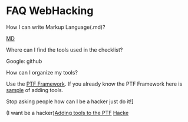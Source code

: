 # FAQ WebHacking

How I can write Markup Language(.md)?

[MD](https://guides.github.com/features/mastering-markdown/)

Where can I find the tools used in the checklist?

Google: <tool name> github 


How can I organize my tools?

Use the [PTF Framework](https://github.com/trustedsec/ptf). If you already know the PTF Framework here is [sample](https://github.com/Zawadidone/WebHacking/blob/master/Others/Add%20tools.md) of adding tools.


Stop asking people how can I be a hacker just do it!]

(I want be a hacker)[Adding tools to the PTF]()
[Hacke](https://www.linkedin.com/pulse/career-how-become-web-pentester-gergely-r%C3%A9vay/)
